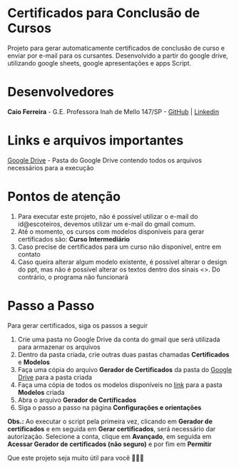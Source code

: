 # Certificados para Conclusão de Cursos
Projeto para gerar automaticamente certificados de conclusão de curso e enviar por e-mail para os cursantes. Desenvolvido a partir do google drive, utilizando google sheets, google apresentações e apps Script.

# Desenvolvedores
**Caio Ferreira** - G.E. Professora Inah de Mello 147/SP - [GitHub](https://github.com/CaioFerreiraB) | [Linkedin](https://www.linkedin.com/in/caioferreirab/)

# Links e arquivos importantes
[Google Drive](https://drive.google.com/drive/u/2/folders/1X8r-ZMiVvSy9U_YzbXPpIedKonEZr6) - Pasta do Google Drive contendo todos os arquivos necessários para a execução

# Pontos de atenção

1. Para executar este projeto, não é possível utilizar o e-mail do id@escoteiros, devemos utilizar um e-mail do gmail comum.
2. Até o momento, os cursos com modelos disponíveis para gerar certificados são: **Curso Intermediário** 
3. Caso precise de certificados para um curso não disponível, entre em contato
4. Caso queira alterar algum modelo existente, é possível alterar o design do ppt, mas não é possível alterar os textos dentro dos sinais <<texto>>. Do contrário, o programa não funcionará

# Passo a Passo
Para gerar certificados, siga os passos a seguir

1. Crie uma pasta no Google Drive da conta do gmail que será utilizada para armazenar os arquivos
2. Dentro da pasta criada, crie outras duas pastas chamadas **Certificados** e **Modelos**
4. Faça uma cópia do arquivo **Gerador de Certificados** da pasta do [Google Drive](https://drive.google.com/drive/u/2/folders/1X8r-ZMiVvSy9U_YzbXPpIedKonEZr6) para a pasta criada
5. Faça uma cópia de todos os modelos disponíveis no [link](https://drive.google.com/drive/u/2/folders/1X8r-ZMiVvSy9U_YzbXPpIedKonEZr6wi) para a pasta **Modelos** criada
6. Abra o arquivo **Gerador de Certificados**
7. Siga o passo a passo na página **Configurações e orientações**

**Obs.:** Ao executar o script pela primeira vez, clicando em **Gerador de certificados** e em seguida em **Gerar certificados**, será necessário dar autorização. Selecione a conta, clique em **Avançado**, em seguida em **Acessar Gerador de certificados (não seguro)** e por fim em **Permitir**


Que este projeto seja muito útil para você 💙🤍💚
